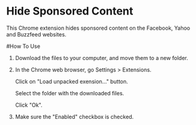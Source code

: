 # Hide Sponsored Content
This Chrome extension hides sponsored content on the Facebook, Yahoo and Buzzfeed websites.

#How To Use

1)  Download the files to your computer, and move them to a new folder.

2)  In the Chrome web browser, go Settings > Extensions.

    Click on "Load unpacked exension..." button.
    
    Select the folder with the downloaded files.
    
    Click "Ok".
    
3)  Make sure the "Enabled" checkbox is checked.